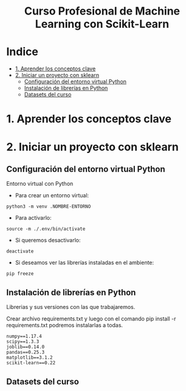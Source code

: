 <div align="center">
    <h1>Curso Profesional de Machine Learning con Scikit-Learn</h1>
</div>

# Indice
- [1. Aprender los conceptos clave](#1-aprender-los-conceptos-clave)
- [2. Iniciar un proyecto con sklearn](#2-iniciar-un-proyecto-con-sklearn)
  - [Configuración del entorno virtual Python](#configuración-del-entorno-virtual-python)
  - [Instalación de librerías en Python](#Instalación-de-librerías-en-Python)
  - [Datasets del curso](#Datasets-del-curso)


# 1. Aprender los conceptos clave

# 2. Iniciar un proyecto con sklearn

## Configuración del entorno virtual Python
Entorno virtual con Python

- Para crear un entorno virtual:

`python3 -m venv .NOMBRE-ENTORNO`

- Para activarlo:

`source -m ./.env/bin/activate`

- Si queremos desactivarlo:

`deactivate`

- Si deseamos ver las librerías instaladas en el ambiente:

`pip freeze`

## Instalación de librerías en Python
Librerias y sus versiones con las que trabajaremos.

Crear archivo requirements.txt y luego con el comando pip install -r requirements.txt podremos instalarlas a todas.
```
numpy==1.17.4
scipy==1.3.3
joblib==0.14.0
pandas==0.25.3
matplotlib==3.1.2
scikit-learn==0.22
```
## Datasets del curso